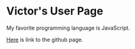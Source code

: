# Victor's User Page
My favorite programming language is JavaScript.

[Here](https://wojtektb.github.io/ABOUT-ME/#learn-more-about-me) is link to the github page.